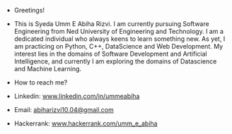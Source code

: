 - Greetings!
- This is Syeda Umm E Abiha Rizvi. I am currently pursuing Software Engineering from Ned University of Engineering and Technology. I am a dedicated individual who always keens to learn something new. As yet, I am practicing on Python, C++, DataScience and Web Development. My interest lies in the domains of Software Development and Artificial Intelligence, and currently I am exploring the domains of Datascience and Machine Learning. 


- How to reach me?
- Linkedin: www.linkedin.com/in/ummeabiha
- Email: abiharizvi10.04@gmail.com
- Hackerrank: www.hackerrank.com/umm_e_abiha

<!---
ummeabiha/ummeabiha is a ✨ special ✨ repository because its `README.md` (this file) appears on your GitHub profile.
You can click the Preview link to take a look at your changes.
--->
